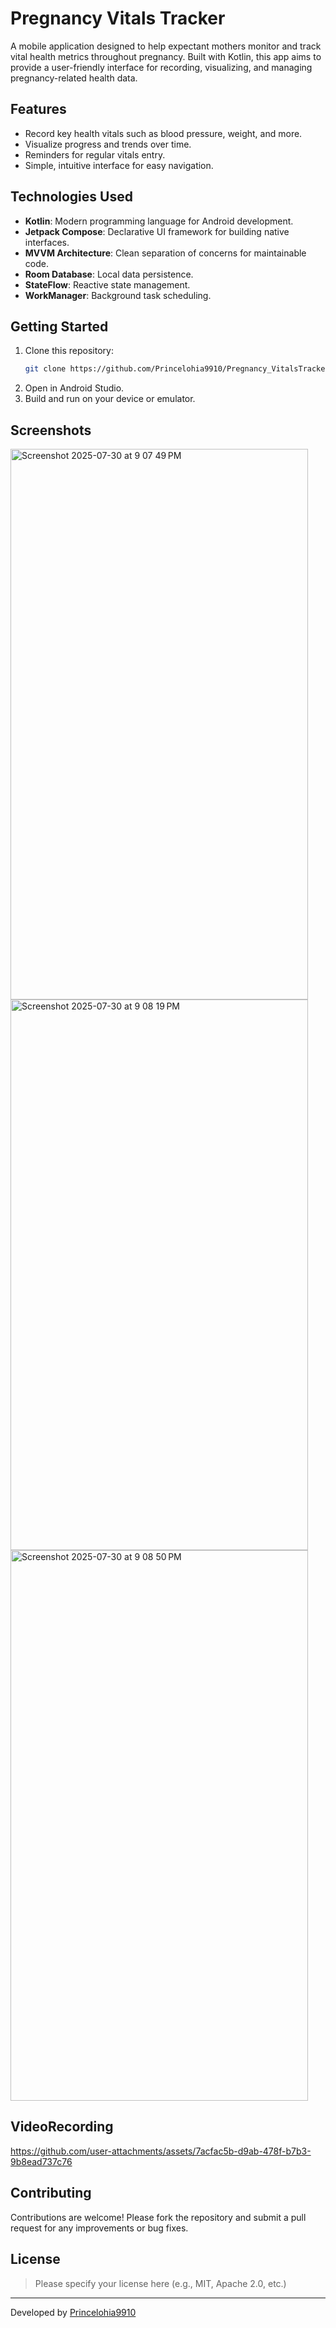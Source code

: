 # Pregnancy Vitals Tracker

A mobile application designed to help expectant mothers monitor and track vital health metrics throughout pregnancy. Built with Kotlin, this app aims to provide a user-friendly interface for recording, visualizing, and managing pregnancy-related health data.

## Features

- Record key health vitals such as blood pressure, weight,  and more.
- Visualize progress and trends over time.
- Reminders for regular vitals entry.
- Simple, intuitive interface for easy navigation.

## Technologies Used

- **Kotlin**: Modern programming language for Android development.
- **Jetpack Compose**: Declarative UI framework for building native interfaces.
- **MVVM Architecture**: Clean separation of concerns for maintainable code.
- **Room Database**: Local data persistence.
- **StateFlow**: Reactive state management.
- **WorkManager**: Background task scheduling.

## Getting Started

1. Clone this repository:
   ```bash
   git clone https://github.com/Princelohia9910/Pregnancy_VitalsTracker.git
   ```
2. Open in Android Studio.
3. Build and run on your device or emulator.

## Screenshots
<img width="476" height="881" alt="Screenshot 2025-07-30 at 9 07 49 PM" src="https://github.com/user-attachments/assets/4d5fc788-51e1-4d9a-8998-9a927ade6cec" />
<img width="476" height="881" alt="Screenshot 2025-07-30 at 9 08 19 PM" src="https://github.com/user-attachments/assets/ec6abe30-33a5-46d6-b9d1-ff989cc28277" />
<img width="476" height="881" alt="Screenshot 2025-07-30 at 9 08 50 PM" src="https://github.com/user-attachments/assets/8e2ea52f-cf3f-4397-b4f5-3e87cf20813e" />

## VideoRecording

https://github.com/user-attachments/assets/7acfac5b-d9ab-478f-b7b3-9b8ead737c76



## Contributing

Contributions are welcome! Please fork the repository and submit a pull request for any improvements or bug fixes.

## License

> Please specify your license here (e.g., MIT, Apache 2.0, etc.)

---

Developed by [Princelohia9910](https://github.com/Princelohia9910)
